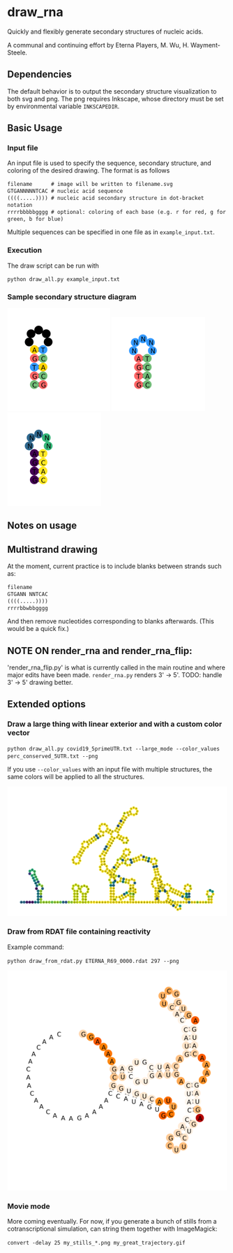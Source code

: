 # draw_rna

Quickly and flexibly generate secondary structures of nucleic acids.

A communal and continuing effort by Eterna Players, M. Wu, H. Wayment-Steele.

## Dependencies

The default behavior is to output the secondary structure visualization to both svg and png. The png requires Inkscape, whose directory must be set by environmental variable `INKSCAPEDIR`.

## Basic Usage

### Input file

An input file is used to specify the sequence, secondary structure, and coloring of the desired drawing. The format is as follows

```
filename      # image will be written to filename.svg
GTGANNNNNTCAC # nucleic acid sequence
((((.....)))) # nucleic acid secondary structure in dot-bracket notation
rrrrbbbbbgggg # optional: coloring of each base (e.g. r for red, g for green, b for blue)
```

Multiple sequences can be specified in one file as in `example_input.txt`.

### Execution

The draw script can be run with

```
python draw_all.py example_input.txt
```

### Sample secondary structure diagram

![](example_files/example_sequence_colors.png) ![](example_files/example_specific_colors.png) ![](example_files/example_contours.png)

## Notes on usage

## Multistrand drawing

At the moment, current practice is to include blanks between strands such as:
```
filename     
GTGANN NNTCAC
((((.....))))
rrrrbbwbbgggg
```
And then remove nucleotides corresponding to blanks afterwards. (This would be a quick fix.)

## NOTE ON render_rna and render_rna_flip:

'render_rna_flip.py' is what is currently called in the main routine and where major edits have been made. `render_rna.py` renders 3' -> 5'. TODO: handle 3' -> 5' drawing better.

## Extended options

### Draw a large thing with linear exterior and with a custom color vector

`python draw_all.py covid19_5primeUTR.txt --large_mode --color_values perc_conserved_5UTR.txt --png`

If you use `--color_values` with an input file with multiple structures, the same colors will be applied to all the structures.

![](example_files/COVID_5UTR.png)

### Draw from RDAT file containing reactivity

Example command:

`python draw_from_rdat.py ETERNA_R69_0000.rdat 297 --png`

![](example_files/ETERNA_R69_0000_297.png)

### Movie mode

More coming eventually. For now, if you generate a bunch of stills from a cotranscriptional simulation, can string them together with ImageMagick:

`convert -delay 25 my_stills_*.png my_great_trajectory.gif`
